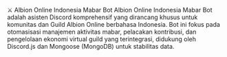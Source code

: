 ⚔️ Albion Online Indonesia Mabar Bot
Albion Online Indonesia Mabar Bot adalah asisten Discord komprehensif yang dirancang khusus untuk komunitas dan Guild Albion Online berbahasa Indonesia. Bot ini fokus pada otomasisasi manajemen aktivitas mabar, pelacakan kontribusi, dan pengelolaan ekonomi virtual guild yang terintegrasi, didukung oleh Discord.js dan Mongoose (MongoDB) untuk stabilitas data.
